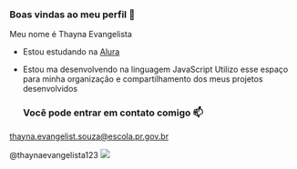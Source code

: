 ### Boas vindas ao meu perfil 💙

Meu nome é Thayna Evangelista
- Estou estudando na [Alura](https://www.alura.com.br)
- Estou ma desenvolvendo na linguagem JavaScript
  Utilizo esse espaço para minha organização e compartilhamento dos meus projetos desenvolvidos
  
  ### Você pode entrar em contato comigo 📫
  
thayna.evangelist.souza@escola.pr.gov.br

@thaynaevangelista123
![](https://media.tenor.com/j8LF6K0cFF4AAAAM/blue-spring-geto-suguru.gif)
